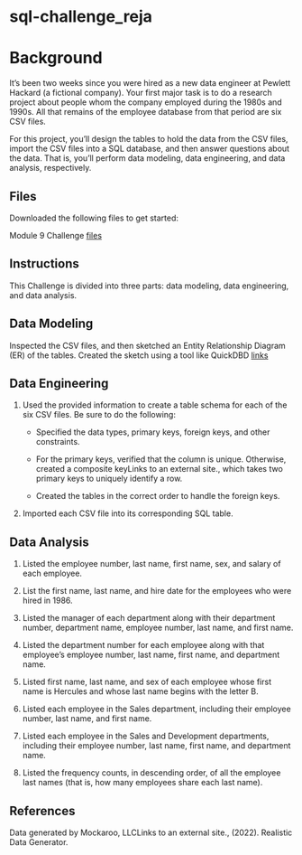 # sql-challenge_reja


# Background # 

It’s been two weeks since you were hired as a new data engineer at Pewlett Hackard (a fictional company). Your first major task is to do a research project about people whom the company employed during the 1980s and 1990s. All that remains of the employee database from that period are six CSV files.

For this project, you’ll design the tables to hold the data from the CSV files, import the CSV files into a SQL database, and then answer questions about the data. That is, you’ll perform data modeling, data engineering, and data analysis, respectively.

## Files ##

Downloaded the following files to get started:

Module 9 Challenge [files](https://courses.bootcampspot.com/courses/3819/assignments/56681?module_item_id=999676)


## Instructions ##

This Challenge is divided into three parts: data modeling, data engineering, and data analysis.


## Data Modeling ##

Inspected the CSV files, and then sketched an Entity Relationship Diagram (ER) of the tables. Created the sketch using a tool like QuickDBD [links](https://www.quickdatabasediagrams.com/)

## Data Engineering ##

1. Used the provided information to create a table schema for each of the six CSV files. Be sure to do the following:

   - Specified the data types, primary keys, foreign keys, and other constraints.

   - For the primary keys, verified that the column is unique. Otherwise, created a composite keyLinks to an               external site., which takes two primary keys to uniquely identify a row.

   - Created the tables in the correct order to handle the foreign keys.

2. Imported each CSV file into its corresponding SQL table.

## Data Analysis ##

1. Listed the employee number, last name, first name, sex, and salary of each employee.

2. List the first name, last name, and hire date for the employees who were hired in 1986.

3. Listed the manager of each department along with their department number, department name, employee number, last name, and first name.

4. Listed the department number for each employee along with that employee’s employee number, last name, first name, and department name.

5. Listed first name, last name, and sex of each employee whose first name is Hercules and whose last name begins with the letter B.

6. Listed each employee in the Sales department, including their employee number, last name, and first name.

7. Listed each employee in the Sales and Development departments, including their employee number, last name, first name, and department name.

8. Listed the frequency counts, in descending order, of all the employee last names (that is, how many employees share each last name).


## References ##

Data generated by Mockaroo, LLCLinks to an external site., (2022). Realistic Data Generator.


